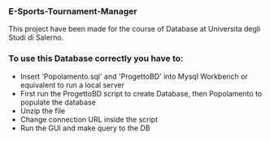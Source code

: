 ### E-Sports-Tournament-Manager

This project have been made for the course of Database at Universita degli Studi di Salerno.

### To use this Database correctly you have to: 

* Insert 'Popolamento.sql' and 'ProgettoBD' into Mysql Workbench or equivalent to run a local server
* First run the ProgettoBD script to create Database, then Popolamento to populate the database
* Unzip the file
* Change connection URL inside the script
* Run the GUI and make query to the DB
